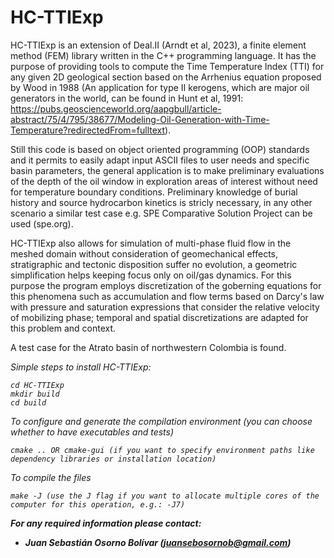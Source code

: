 # HC-TTIExp
HC-TTIExp is an extension of Deal.II (Arndt et al, 2023), a finite element method (FEM) library written in the C++ programming language. It has the purpose of providing tools to compute the Time Temperature Index (TTI) for any given 2D geological section based on the Arrhenius equation proposed by Wood in 1988 (An application for type II kerogens, which are major oil generators in the world, can be found in Hunt et al, 1991: https://pubs.geoscienceworld.org/aapgbull/article-abstract/75/4/795/38677/Modeling-Oil-Generation-with-Time-Temperature?redirectedFrom=fulltext).

Still this code is based on object oriented programming (OOP) standards and it permits to easily adapt input ASCII files to user needs and specific basin parameters, the general application is to make preliminary evaluations of the depth of the oil window in exploration areas of interest without need for temperature boundary conditions. Preliminary knowledge of burial history and source hydrocarbon kinetics is stricly necessary, in any other scenario a similar test case e.g. SPE Comparative Solution Project can be used (spe.org).

HC-TTIExp also allows for simulation of multi-phase fluid flow in the meshed domain without consideration of geomechanical effects, stratigraphic and tectonic disposition suffer no evolution, a geometric simplification helps keeping focus only on oil/gas dynamics. For this purpose the program employs discretization of the goberning equations for this phenomena such as accumulation and flow terms based on Darcy's law with pressure and saturation expressions that consider the relative velocity of mobilizing phase; temporal and spatial discretizations are adapted for this problem and context.

A test case for the Atrato basin of northwestern Colombia is found.

<i>Simple steps to install HC-TTIExp<i>:
```
cd HC-TTIExp
mkdir build
cd build
```
To configure and generate the compilation environment (you can choose whether to have executables and tests)
```
cmake .. OR cmake-gui (if you want to specify environment paths like dependency libraries or installation location)
```
To compile the files
```
make -J (use the J flag if you want to allocate multiple cores of the computer for this operation, e.g.: -J7)
```

<b>For any required information please contact<b>:
* Juan Sebastián Osorno Bolívar (juansebosornob@gmail.com)
